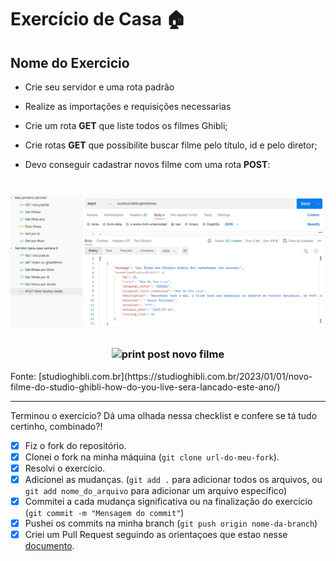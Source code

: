 

# Exercício de Casa 🏠 

## Nome do Exercicio

- Crie seu servidor e uma rota padrão
- Realize as importações e requisições necessarias  
- Crie um rota  **GET** que liste todos os filmes Ghibli;

- Crie rotas **GET** que possibilite buscar filme pelo título, id e pelo diretor;

- Devo conseguir cadastrar novos filme com uma rota **POST**:

<h1>
  <img src="../../assets/print-atividade-para-casa.png" alt="print post novo filme" width="700">
</h1>
<h3 align="center">
  <img src="https://i0.wp.com/studioghibli.com.br/wp-content/uploads/2023/01/how-do-you-live-capa.jpg?w=736&ssl=1" alt="print post novo filme" width="300">
</h3>
Fonte: [studioghibli.com.br](https://studioghibli.com.br/2023/01/01/novo-filme-do-studio-ghibli-how-do-you-live-sera-lancado-este-ano/)

---

Terminou o exercício? Dá uma olhada nessa checklist e confere se tá tudo certinho, combinado?!

- [x] Fiz o fork do repositório.
- [x] Clonei o fork na minha máquina (`git clone url-do-meu-fork`).
- [x] Resolvi o exercício.
- [x] Adicionei as mudanças. (`git add .` para adicionar todos os arquivos, ou `git add nome_do_arquivo` para adicionar um arquivo específico)
- [x] Commitei a cada mudança significativa ou na finalização do exercício (`git commit -m "Mensagem do commit"`)
- [x] Pushei os commits na minha branch (`git push origin nome-da-branch`)
- [x] Criei um Pull Request seguindo as orientaçoes que estao nesse [documento](https://github.com/mflilian/repo-example/blob/main/exercicios/para-casa/instrucoes-pull-request.md).
